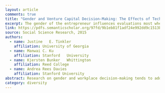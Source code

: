 ```yaml
---
layout: article
comments: true
title: "Gender and Venture Capital Decision-Making: The Effects of Technical Background	and	Social Capital on	Entrepreneurial Evaluations"
excerpt: The gender of the entrepreneur influences evaluations most when the person, rather than the venture, is the target of evaluation. Technical background qualifications moderate the influence of gendered expectations, and women receive more of a payoff than men from having a close contact to the evaluating VC. 
link: https://pdfs.semanticscholar.org/97fd/9b1eb81f1adf24e992dd9c1513bba8f89af3.pdf
source: Social Science Research, 2015
authors:
  - name: Justine	E. Tinkler
    affiliation: University of Georgia
  - name: Manwai C. Ku
    affiliation: Stanford	University
  - name: Kjersten Bunker	Whittington
    affiliation: Reed College
  - name: Andrea Rees Davies
    affiliation: Stanford University
abstract: Research on gender and workplace decision-making tends to address either supply-side disparities between men’s and women’s human and social capital, or demand-side differences in the status expectations of women and men workers. In addition, this work often relies on causal inferences drawn from empirical data collected on worker characteristics and their workplace outcomes. In this study, we demonstrate how tangible education and work history credentials – typically associated with supply-side characteristics – work in tandem with cultural beliefs about gender to influence the evaluative process that underlies venture capital decisions made in high-growth, high-tech entrepreneurship. Using an experimental design, we simulate funding decisions by venture capitalists (VCs) for men and women entrepreneurs that differ in technical background and the presence of important social ties. We demonstrate the presence of two distinct aspects of VCs’ evaluation: that of the venture and that of the entrepreneur, and find that the gender of the entrepreneur influences evaluations most when the person, rather than the venture, is the target of evaluation. Technical background qualifications moderate the influence of gendered expectations, and women receive more of a payoff than men from having a close contact to the evaluating VC. We discuss the implications for future research on gender and work.
category: diversity
---
```


